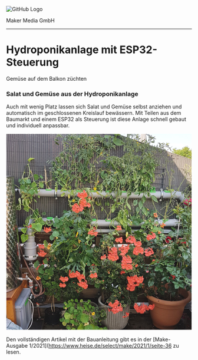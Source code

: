 ![GitHub Logo](http://www.heise.de/make/icons/make_logo.png)

Maker Media GmbH
*** 

# Hydroponikanlage mit ESP32-Steuerung
Gemüse auf dem Balkon züchten

### Salat und Gemüse aus der Hydroponikanlage

Auch mit wenig Platz lassen sich Salat und Gemüse selbst anziehen und automatisch im geschlossenen Kreislauf bewässern. Mit Teilen aus dem Baumarkt und einem ESP32 als Steuerung ist diese Anlage schnell gebaut und individuell anpassbar.

![Picture](https://github.com/MakeMagazinDE/Hydrokultur/blob/master/Hydrokultur.JPG)

Den vollständigen Artikel mit der Bauanleitung gibt es in der [Make-Ausgabe 1/2021](https://www.heise.de/select/make/2021/1/seite-36 zu lesen. 